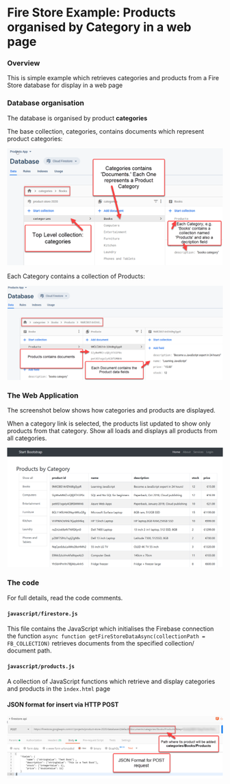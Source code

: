 # Fire Store Example: Products organised by Category in a web page

### Overview
This is simple example which retrieves categories and products from a Fire Store database for display in a web page

### Database organisation
The database is organised by product **categories**

The base collection, categories, contains documents which represent product categories:

![alt text](https://github.com/elee-tudublin/FireStore-Example2/blob/master/images/FireStore1.png "Firestore categories")

Each Category contains a collection of Products:

![alt text](https://github.com/elee-tudublin/FireStore-Example2/blob/master/images/FireStore2.png "Firestore categories")

### The Web Application
The screenshot below shows how categories and products are displayed.

When a category link is selected, the products list updated to show only products from that category. Show all loads and displays all products from all categories.

![alt text](https://github.com/elee-tudublin/FireStore-Example2/blob/master/images/webPageProducts.png "Web page products list")

### The code
For full details, read the code comments.

#### ```javascript/firestore.js```
This file contains the JavaScript which initialises the Firebase connection the function ``async function getFireStoreDataAsync(collectionPath = FB_COLLECTION)`` retrieves documents from the specified collection/ document path.

#### ```javascript/products.js```
A collection of JavaScript functions which retrieve and display categories and products in the ```ìndex.html``` page

#### JSON format for insert via HTTP POST

![alt text](https://github.com/elee-tudublin/FireStore-Example2/blob/master/images/JSON_Format_For_POST.png "JSON format for inserver via POST request")